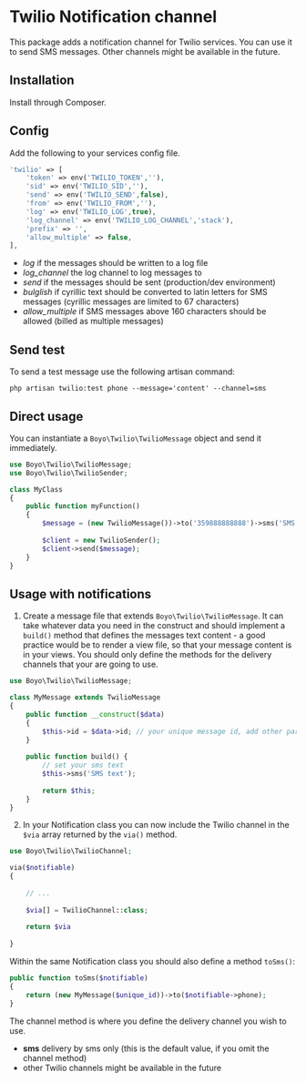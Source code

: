 # Twilio Notification channel

This package adds a notification channel for Twilio services. You can use it to send SMS messages. Other channels might be available in the future.

## Installation

Install through Composer.

## Config

Add the following to your services config file.

```php
'twilio' => [
	'token' => env('TWILIO_TOKEN',''),
	'sid' => env('TWILIO_SID',''),
	'send' => env('TWILIO_SEND',false),
	'from' => env('TWILIO_FROM',''),
	'log' => env('TWILIO_LOG',true),
	'log_channel' => env('TWILIO_LOG_CHANNEL','stack'),
	'prefix' => '',
	'allow_multiple' => false,
],
```

- *log* if the messages should be written to a log file
- *log_channel* the log channel to log messages to
- *send* if the messages should be sent (production/dev environment)
- *bulglish* if cyrillic text should be converted to latin letters for SMS messages (cyrillic messages are limited to 67 characters)
- *allow_multiple* if SMS messages above 160 characters should be allowed (billed as multiple messages)

## Send test

To send a test message use the following artisan command:

`php artisan twilio:test phone --message='content' --channel=sms`

## Direct usage

You can instantiate a `Boyo\Twilio\TwilioMessage` object and send it immediately.

```php
use Boyo\Twilio\TwilioMessage;
use Boyo\Twilio\TwilioSender;

class MyClass
{
	public function myFunction()
	{
		$message = (new TwilioMessage())->to('359888888888')->sms('SMS text');
		
		$client = new TwilioSender();
		$client->send($message);	
	}
}
```

## Usage with notifications

1. Create a message file that extends `Boyo\Twilio\TwilioMessage`. It can take whatever data you need in the construct and should implement a `build()` method that defines the messages text content - a good practice would be to render a view file, so that your message content is in your views. You should only define the methods for the delivery channels that your are going to use. 

```php
use Boyo\Twilio\TwilioMessage;

class MyMessage extends TwilioMessage 
{
	public function __construct($data)
    {
        $this->id = $data->id; // your unique message id, add other parameters if needed
    }
    
	public function build() {
		// set your sms text 
		$this->sms('SMS text');
		
		return $this;
	}	
}
```

2. In your Notification class you can now include the Twilio channel in the `$via` array returned by the `via()` method.

```php
use Boyo\Twilio\TwilioChannel;

via($notifiable) 
{
	
	// ...
	
	$via[] = TwilioChannel::class;
	
	return $via 
	
}
```

Within the same Notification class you should also define a method `toSms()`:

```php
public function toSms($notifiable)
{
	return (new MyMessage($unique_id))->to($notifiable->phone);
}
```

The channel method is where you define the delivery channel you wish to use. 

- **sms** delivery by sms only (this is the default value, if you omit the channel method)
- other Twilio channels might be available in the future

